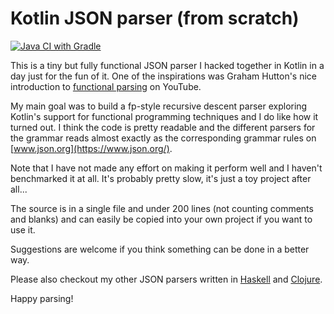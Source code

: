# Kotlin JSON parser (from scratch)

[![Java CI with Gradle](https://github.com/konnik/kotlin-json-parser/actions/workflows/gradle.yml/badge.svg)](https://github.com/konnik/kotlin-json-parser/actions/workflows/gradle.yml)

This is a tiny but fully functional JSON parser I hacked together in Kotlin in a
day just for the fun of it. One of the inspirations was Graham Hutton's nice introduction
to [functional parsing](https://www.youtube.com/watch?v=dDtZLm7HIJs) on YouTube.

My main goal was to build a fp-style recursive descent parser exploring
Kotlin's support for functional programming techniques and I do like
how it turned out. I think the code is pretty readable and the different parsers for the
grammar reads almost exactly as the corresponding grammar rules on [www.json.org](https://www.json.org/).

Note that I have not made any effort on making it perform well
and I haven't benchmarked it at all. It's probably pretty slow, it's just a
toy project after all...

The source is in a single file and under 200 lines (not counting comments and blanks)
and can easily be copied into your own project if you want to use it.

Suggestions are welcome if you think something can be done in a better way.

Please also checkout my other JSON parsers written in [Haskell](https://github.com/konnik/haskell-json-parser/) 
and [Clojure](https://github.com/konnik/clojure-json-parser/).

Happy parsing!

